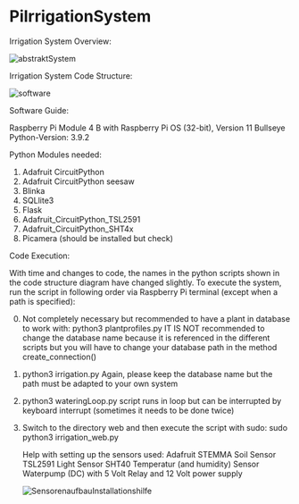 # PiIrrigationSystem

Irrigation System Overview:

![abstraktSystem](https://github.com/Laceleaf/PiIrrigationSystem/assets/76946697/53d44395-61b7-42f7-ac38-ee0c78f6cbe9)

Irrigation System Code Structure:

![software](https://github.com/Laceleaf/PiIrrigationSystem/assets/76946697/3225db8a-47c4-420f-a126-79c661c2db2c)

Software Guide: 

Raspberry Pi Module 4 B with Raspberry Pi OS (32-bit), Version 11 Bullseye 
Python-Version: 3.9.2 

Python Modules needed: 
1. Adafruit CircuitPython 
2. Adafruit CircuitPython seesaw
3. Blinka 
4. SQLlite3 
5. Flask 
6. Adafruit_CircuitPython_TSL2591 
7. Adafruit_CircuitPython_SHT4x 
8. Picamera (should be installed but check) 

Code Execution: 

With time and changes to code, the names in the python scripts shown in the code structure diagram have changed slightly.
To execute the system, run the script in following order via Raspberry Pi terminal (except when a path is specified):

0. Not completely necessary but recommended to have a plant in database to work with:
   python3 plantprofiles.py
   IT IS NOT recommended to change the database name because it is referenced in the different scripts but you will have to
   change your database path in the method create_connection()
1. python3 irrigation.py
   Again, please keep the database name but the path must be adapted to your own system
2. python3 wateringLoop.py
   script runs in loop but can be interrupted by keyboard interrupt (sometimes it needs to be done twice)
3. Switch to the directory web and then execute the script with sudo:
   sudo python3 irrigation_web.py

   Help with setting up the sensors used:
   Adafruit STEMMA Soil Sensor
   TSL2591 Light Sensor
   SHT40 Temperatur (and humidity) Sensor
   Waterpump (DC) with 5 Volt Relay and 12 Volt power supply

   ![SensorenaufbauInstallationshilfe](https://github.com/Laceleaf/PiIrrigationSystem/assets/76946697/3517a6e5-36aa-4245-b013-d1a109871d08)


